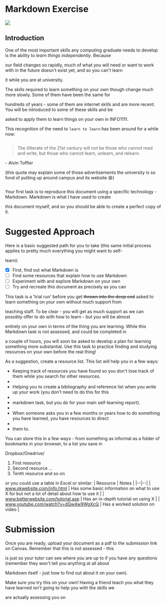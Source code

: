 # Markdown Exercise
![](https://upload.wikimedia.org/wikipedia/commons/thumb/4/48/Markdown-mark.svg/208px-Markdown-mark.svg.png)
## Introduction

One of the most important skills any computing graduate needs to develop is the ability to *learn things independently*.  Because

our field changes so rapidly, much of what you will need or want to work with in the future doesn't exist yet, and so you can't learn

it while you are at university.

The skills required to learn something on your own though change much more slowly. Some of them have been the same for

hundreds of years - some of them are internet skills and are more recent. You will be introduced to some of these skills and be

asked to apply them to learn things on your own in INFO1111.

This recognition of the need to `learn to learn` has been around for a while now:

~~~
~~~
> The illiterate of the 21st century will not be those who cannot read and write, but those who cannot learn, unlearn, and relearn.

\- Alvin Toffler

(this quote may explain some of those advertisements the university is so fond of putting up around campus and its website 😄)
~~~
~~~
Your first task is to reproduce this document using a specific technology - Markdown. Markdown is what I have used to create

this document myself, and so you should be able to create a perfect copy of it.

# Suggested Approach

Here is a basic suggested path for you to take (this same initial process applies to pretty much everything you might want to self-

learn):

- [x] First, find out what Markdown is
- [ ] Find some resources that explain how to use Markdown
- [ ] Experiment with and explore Markdown on your own
- [ ] Try and recreate this document as precisely as you can

This task is a 'trial run' before you get ~~thrown into the deep end~~ asked to learn something on your own without much support from

teaching staff. To be clear - you will get as much support as we can possibly offer to do with how to learn - but you will be almost

entirely on your own in terms of the thing you are learning. While this Markdown task is not assessed, and could be completed in

a couple of hours, you will soon be asked to develop a plan for learning something more substantial. Use this task to practice
finding and studying resources on your own before the real thing!


As a suggestion, create a resource list. This list will help you in a few ways:

- Keeping track of resources you have found so you don't lose track of them while you search for other resources.
- 
- Helping you to create a bibliography and reference list when you write up your work (you don't need to do this for this
- 
- markdown task, but you do for your main self-learning report).
- 
- When someone asks you in a few months or years how to do something you have learned, you have resources to direct
- 
- them to.

You can store this in a few ways - from something as informal as a folder of bookmarks in your browser, to a list you save in

Dropbox/Onedrive/

1. First resource
2. Second resource
…
10. Tenth resource and so on

or you could use a table in Excel or similar:
| Resource | Notes |
|--|--|
| www.okwebsite.com/info.html | Has some basic information on what to use X for but not a lot of detail about how to use it |
| www.betterwebsite.com/tutorial.asp | Has an in-depth tutorial on using X |
| www.youtube.com/watch?v=dQw4w9WgXcQ | Has a worked solution on video |

# Submission
Once you are ready, upload your document as a pdf to the submission link on Canvas. Remember that this is not assessed - this

is just so your tutor can see where you are up to if you have any questions (remember they won't tell you anything at all about

Markdown itself - just how to find out about it on your own).

Make sure you try this on your own! Having a friend teach you what they have learned isn't going to help you with the skills we

are actually assessing you on
